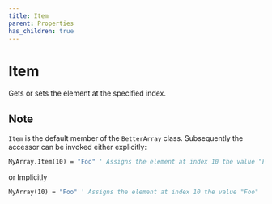 ```yaml
---
title: Item
parent: Properties
has_children: true 
---
```


# Item

Gets or sets the element at the specified index.

## Note
`Item` is the default member of the `BetterArray` class. Subsequently the accessor can be invoked either explicitly:

```vb
MyArray.Item(10) = "Foo" ' Assigns the element at index 10 the value "Foo"
```

or Implicitly

```vb
MyArray(10) = "Foo" ' Assigns the element at index 10 the value "Foo"
```
